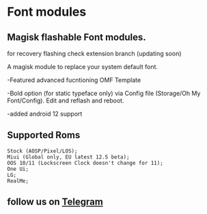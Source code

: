 # Font modules 

## Magisk flashable Font modules.

for recovery flashing check extension branch
(updating soon)

A magisk module to replace your system default font.
</p>-Featured advanced fucntioning OMF Template
</p>-Bold option (for static typeface  only) via Config file (Storage/Oh My Font/Config). Edit and reflash and reboot.
</p>-added android 12 support

## Supported Roms

    Stock (AOSP/Pixel/LOS);
    Miui (Global only, EU latest 12.5 beta); 
    OOS 10/11 (Lockscreen Clock doesn't change for 11);  
    One Ui;  
    LG; 
    RealMe;

## follow us on [Telegram](https://t.me/marcellasne_zero)
